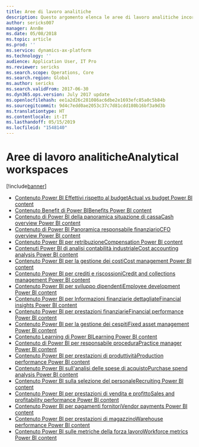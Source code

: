 ```yaml
---
title: Aree di lavoro analitiche
description: Questo argomento elenca le aree di lavoro analitiche incorporate che sono disponibili e indica le risorse in cui è possibile ottenere ulteriori informazioni su tali aree.
author: sericks007
manager: AnnBe
ms.date: 05/08/2018
ms.topic: article
ms.prod: ''
ms.service: dynamics-ax-platform
ms.technology: ''
audience: Application User, IT Pro
ms.reviewer: sericks
ms.search.scope: Operations, Core
ms.search.region: Global
ms.author: sericks
ms.search.validFrom: 2017-06-30
ms.dyn365.ops.version: July 2017 update
ms.openlocfilehash: ee1a2d26c281086ac6dbe2e1693efc85a0c5b84b
ms.sourcegitcommit: 9d4c7edd0ae2053c37c7d81cdd180b16bf3a9d3b
ms.translationtype: HT
ms.contentlocale: it-IT
ms.lasthandoff: 05/15/2019
ms.locfileid: "1548140"
---
```

# <a name="analytical-workspaces"></a><span data-ttu-id="0b3a7-103">Aree di lavoro analitiche</span><span class="sxs-lookup"><span data-stu-id="0b3a7-103">Analytical workspaces</span></span>
[!include[banner](../includes/banner.md)]

- [<span data-ttu-id="0b3a7-104">Contenuto Power BI Effettivi rispetto al budget</span><span class="sxs-lookup"><span data-stu-id="0b3a7-104">Actual vs budget Power BI content</span></span>](ledger-budgets-power-bi.md)
- [<span data-ttu-id="0b3a7-105">Contenuto Benefit di Power BI</span><span class="sxs-lookup"><span data-stu-id="0b3a7-105">Benefits Power BI content</span></span>](benefits-power-bi.md)
- [<span data-ttu-id="0b3a7-106">Contenuto di Power BI della panoramica situazione di cassa</span><span class="sxs-lookup"><span data-stu-id="0b3a7-106">Cash overview Power BI content</span></span>](../../financials/cash-bank-management/Cash-Overview-Power-BI-content.md)
- [<span data-ttu-id="0b3a7-107">Contenuto di Power BI Panoramica responsabile finanziario</span><span class="sxs-lookup"><span data-stu-id="0b3a7-107">CFO overview Power BI content</span></span>](CFO-power-bi.md)
- [<span data-ttu-id="0b3a7-108">Contenuto Power BI per retribuzione</span><span class="sxs-lookup"><span data-stu-id="0b3a7-108">Compensation Power BI content</span></span>](compensation-power-bi.md)
- [<span data-ttu-id="0b3a7-109">Contenuti Power BI di analisi contabilità industriale</span><span class="sxs-lookup"><span data-stu-id="0b3a7-109">Cost accounting analysis Power BI content</span></span>](cost-accounting-analysis-content-pack.md) 
- [<span data-ttu-id="0b3a7-110">Contenuto Power BI per la gestione dei costi</span><span class="sxs-lookup"><span data-stu-id="0b3a7-110">Cost management Power BI content</span></span>](cost-management-content-pack.md)
- [<span data-ttu-id="0b3a7-111">Contenuto Power BI per crediti e riscossioni</span><span class="sxs-lookup"><span data-stu-id="0b3a7-111">Credit and collections management Power BI content</span></span>](../../financials/accounts-receivable/credit-collections-power-bi.md)
- [<span data-ttu-id="0b3a7-112">Contenuto Power BI per sviluppo dipendenti</span><span class="sxs-lookup"><span data-stu-id="0b3a7-112">Employee development Power BI content</span></span>](employee-development-PBI.md) 
- [<span data-ttu-id="0b3a7-113">Contenuto Power BI per Informazioni finanziarie dettagliate</span><span class="sxs-lookup"><span data-stu-id="0b3a7-113">Financial insights Power BI content</span></span>](financial-insights.md)
- [<span data-ttu-id="0b3a7-114">Contenuto Power BI per prestazioni finanziarie</span><span class="sxs-lookup"><span data-stu-id="0b3a7-114">Financial performance Power BI content</span></span>](financial-performance-power-bi-content-pack.md)
- [<span data-ttu-id="0b3a7-115">Contenuto Power BI per la gestione dei cespiti</span><span class="sxs-lookup"><span data-stu-id="0b3a7-115">Fixed asset management Power BI content</span></span>](../../financials/fixed-assets/Fixed-asset-management-workspace.md)
- [<span data-ttu-id="0b3a7-116">Contenuto Learning di Power BI</span><span class="sxs-lookup"><span data-stu-id="0b3a7-116">Learning Power BI content</span></span>](learning-power-bi.md)
- [<span data-ttu-id="0b3a7-117">Contenuto di Power BI per responsabile procedura</span><span class="sxs-lookup"><span data-stu-id="0b3a7-117">Practice manager Power BI content</span></span>](practice-manager-power-bi.md)
- [<span data-ttu-id="0b3a7-118">Contenuto Power BI per prestazioni di produttività</span><span class="sxs-lookup"><span data-stu-id="0b3a7-118">Production performance Power BI content</span></span>](production-performance-power-bi.md)
- [<span data-ttu-id="0b3a7-119">Contenuto Power BI sull'analisi delle spese di acquisto</span><span class="sxs-lookup"><span data-stu-id="0b3a7-119">Purchase spend analysis Power BI content</span></span>](purchase-content-pack-for-power-bi.md) 
- [<span data-ttu-id="0b3a7-120">Contenuto Power BI sulla selezione del personale</span><span class="sxs-lookup"><span data-stu-id="0b3a7-120">Recruiting Power BI content</span></span>](recruiting-analysis-power-bi-content-pack.md) 
- [<span data-ttu-id="0b3a7-121">Contenuto Power BI per prestazioni di vendita e profitto</span><span class="sxs-lookup"><span data-stu-id="0b3a7-121">Sales and profitability performance Power BI content</span></span>](sales-profitability-performance-content-pack.md)
- [<span data-ttu-id="0b3a7-122">Contenuto Power BI per pagamenti fornitori</span><span class="sxs-lookup"><span data-stu-id="0b3a7-122">Vendor payments Power BI content</span></span>](../../financials/accounts-payable/Vendor-payments-workspace.md)
- [<span data-ttu-id="0b3a7-123">Contenuto Power BI per prestazioni di magazzino</span><span class="sxs-lookup"><span data-stu-id="0b3a7-123">Warehouse performance Power BI content</span></span>](warehouse-power-bi-content.md)
- [<span data-ttu-id="0b3a7-124">Contenuto Power BI sulle metriche della forza lavoro</span><span class="sxs-lookup"><span data-stu-id="0b3a7-124">Workforce metrics Power BI content</span></span>](workforce-analysis-power-bi-content-pack.md)
